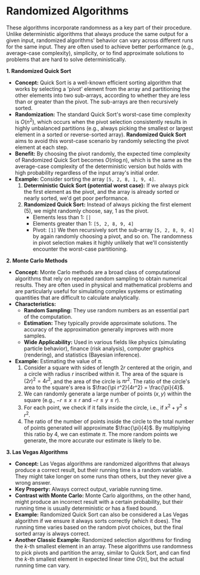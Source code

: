 # Randomized Algorithms

These algorithms incorporate randomness as a key part of their procedure. Unlike deterministic algorithms that always produce the same output for a given input, randomized algorithms' behavior can vary across different runs for the same input. They are often used to achieve better performance (e.g., average-case complexity), simplicity, or to find approximate solutions to problems that are hard to solve deterministically.

**1. Randomized Quick Sort**

* **Concept:** Quick Sort is a well-known efficient sorting algorithm that works by selecting a 'pivot' element from the array and partitioning the other elements into two sub-arrays, according to whether they are less than or greater than the pivot. The sub-arrays are then recursively sorted.
* **Randomization:** The standard Quick Sort's worst-case time complexity is $O(n^2)$, which occurs when the pivot selection consistently results in highly unbalanced partitions (e.g., always picking the smallest or largest element in a sorted or reverse-sorted array). **Randomized Quick Sort** aims to avoid this worst-case scenario by randomly selecting the pivot element at each step.
* **Benefit:** By choosing the pivot randomly, the expected time complexity of Randomized Quick Sort becomes $O(n \log n)$, which is the same as the average-case complexity of the deterministic version but holds with high probability regardless of the input array's initial order.
* **Example:** Consider sorting the array `[5, 2, 8, 1, 9, 4]`.
    1.  **Deterministic Quick Sort (potential worst case):** If we always pick the first element as the pivot, and the array is already sorted or nearly sorted, we'd get poor performance.
    2.  **Randomized Quick Sort:** Instead of always picking the first element (5), we might randomly choose, say, 1 as the pivot.
        * Elements less than 1: `[]`
        * Elements greater than 1: `[5, 2, 8, 9, 4]`
        * Pivot: `[1]`
        We then recursively sort the sub-array `[5, 2, 8, 9, 4]` by again randomly choosing a pivot, and so on. The randomness in pivot selection makes it highly unlikely that we'll consistently encounter the worst-case partitioning.

**2. Monte Carlo Methods**

* **Concept:** Monte Carlo methods are a broad class of computational algorithms that rely on repeated random sampling to obtain numerical results. They are often used in physical and mathematical problems and are particularly useful for simulating complex systems or estimating quantities that are difficult to calculate analytically.
* **Characteristics:**
    * **Random Sampling:** They use random numbers as an essential part of the computation.
    * **Estimation:** They typically provide approximate solutions. The accuracy of the approximation generally improves with more samples.
    * **Wide Applicability:** Used in various fields like physics (simulating particle behavior), finance (risk analysis), computer graphics (rendering), and statistics (Bayesian inference).
* **Example:** Estimating the value of $\pi$.
    1.  Consider a square with sides of length $2r$ centered at the origin, and a circle with radius $r$ inscribed within it. The area of the square is $(2r)^2 = 4r^2$, and the area of the circle is $\pi r^2$. The ratio of the circle's area to the square's area is $\frac{\pi r^2}{4r^2} = \frac{\pi}{4}$.
    2.  We can randomly generate a large number of points $(x, y)$ within the square (e.g., $-r \leq x \leq r$ and $-r \leq y \leq r$).
    3.  For each point, we check if it falls inside the circle, i.e., if $x^2 + y^2 \leq r^2$.
    4.  The ratio of the number of points inside the circle to the total number of points generated will approximate $\frac{\pi}{4}$. By multiplying this ratio by 4, we can estimate $\pi$. The more random points we generate, the more accurate our estimate is likely to be.

**3. Las Vegas Algorithms**

* **Concept:** Las Vegas algorithms are randomized algorithms that always produce a correct result, but their running time is a random variable. They might take longer on some runs than others, but they never give a wrong answer.
* **Key Property:** Always correct output, variable running time.
* **Contrast with Monte Carlo:** Monte Carlo algorithms, on the other hand, might produce an incorrect result with a certain probability, but their running time is usually deterministic or has a fixed bound.
* **Example:** Randomized Quick Sort can also be considered a Las Vegas algorithm if we ensure it always sorts correctly (which it does). The running time varies based on the random pivot choices, but the final sorted array is always correct.
* **Another Classic Example:** Randomized selection algorithms for finding the $k$-th smallest element in an array. These algorithms use randomness to pick pivots and partition the array, similar to Quick Sort, and can find the $k$-th smallest element in expected linear time $O(n)$, but the actual running time can vary.